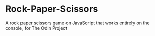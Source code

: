 # Rock-Paper-Scissors
A rock paper scissors game on JavaScript that works entirely on the console, for The Odin Project
